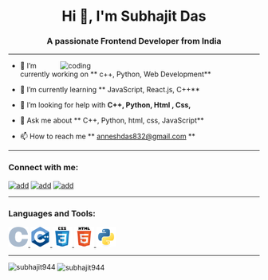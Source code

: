 <h1 align="center">Hi 👋, I'm Subhajit Das </h1>
<h3 align="center">A passionate Frontend Developer from India</h3>
 
---

<img align="right" alt="coding" width="400" src="https://camo.githubusercontent.com/4d9f5ecceb711eec6e2018f38a5677dc657c9738d4a65ba3b928c41c0a45b439/68747470733a2f2f6d69726f2e6d656469756d2e636f6d2f6d61782f313336302f302a37513379765349765f7430696f4a2d5a2e676966">

- 🔭 I’m currently working on ** c++,  Python,  Web Development**

- 🌱 I’m currently learning ** JavaScript,  React.js,  C++**

- 🤝 I’m looking for help with **C++, Python, Html , Css,**

- 💬 Ask me about **  C++,  Python,  html,  css,  JavaScript**

- 📫 How to reach me ** anneshdas832@gmail.com **
 
  
---

<h3 align="left">Connect with me:</h3>
<p align="left">
<a href="https://twitter.com/add" target="blank"><img align="center" src="https://raw.githubusercontent.com/rahuldkjain/github-profile-readme-generator/master/src/images/icons/Social/twitter.svg" alt="add" height="30" width="40" /></a>
<a href="https://linkedin.com/in/add" target="blank"><img align="center" src="https://raw.githubusercontent.com/rahuldkjain/github-profile-readme-generator/master/src/images/icons/Social/linked-in-alt.svg" alt="add" height="30" width="40" /></a>
<a href="https://www.instagram.com/annesh_das_official__944/" target="blank"><img align="center" src="https://raw.githubusercontent.com/rahuldkjain/github-profile-readme-generator/master/src/images/icons/Social/instagram.svg" alt="add" height="30" width="40" /></a>
</p>


---


<h3 align="left">Languages and Tools:</h3>
<p align="left">   </a> <a href="https://www.cprogramming.com/" target="_blank" rel="noreferrer"> <img src="https://raw.githubusercontent.com/devicons/devicon/master/icons/c/c-original.svg" alt="c" width="40" height="40"/> </a> <a href="https://www.w3schools.com/cpp/" target="_blank" rel="noreferrer"> <img src="https://raw.githubusercontent.com/devicons/devicon/master/icons/cplusplus/cplusplus-original.svg" alt="cplusplus" width="40" height="40"/> </a> <a href="https://www.w3schools.com/css/" target="_blank" rel="noreferrer"> <img src="https://raw.githubusercontent.com/devicons/devicon/master/icons/css3/css3-original-wordmark.svg" alt="css3" width="40" height="40"/> </a> <a href="https://www.w3.org/html/" target="_blank" rel="noreferrer"> <img src="https://raw.githubusercontent.com/devicons/devicon/master/icons/html5/html5-original-wordmark.svg" alt="html5" width="40" height="40"/> </a>  <a href="https://www.python.org" target="_blank" rel="noreferrer"> <img src="https://raw.githubusercontent.com/devicons/devicon/master/icons/python/python-original.svg" alt="python" width="40" height="40"/> </a> <a href="https://reactjs.org/" target="_blank" rel="noreferrer"></a> </p>


----

<p><img align="left" src="https://github-readme-stats.vercel.app/api/top-langs?username=subhajit944&show_icons=true&locale=en&layout=compact" alt="subhajit944" /></p>

<p>&nbsp;<img align="center" src="https://github-readme-stats.vercel.app/api?username=subhajit944&show_icons=true&locale=en" alt="subhajit944" /></p>




